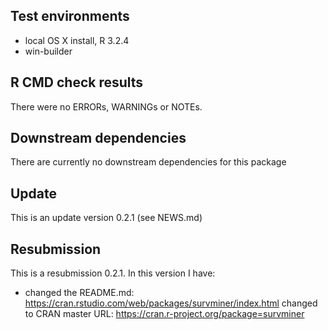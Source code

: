 ## Test environments
* local OS X install, R 3.2.4
* win-builder 

## R CMD check results
There were no ERRORs, WARNINGs or NOTEs. 

## Downstream dependencies
There are currently no downstream dependencies for this package

## Update
This is an update version 0.2.1 (see NEWS.md)

## Resubmission
This is a resubmission 0.2.1. In this version I have:

* changed the README.md: https://cran.rstudio.com/web/packages/survminer/index.html changed to CRAN master URL:
https://cran.r-project.org/package=survminer



